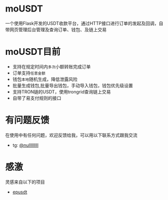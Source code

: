 # moUSDT
一个使用Flask开发的USDT收款平台，通过HTTP接口进行订单的发起及回调，自带网页管理后台管理及查询订单、钱包、及链上交易


# moUSDT目前

* 支持在规定时间内`多次`小额转账完成订单
* 订单支持`任意金额`
* 钱包`本地`随机生成，降低泄露风险
* 批量生成钱包,批量导出钱包，手动导入钱包，钱包优先级设置
* 支持TRON链的USDT，使用trongrid查询链上交易
* 自带了易支付规则的接口


# 有问题反馈
在使用中有任何问题，欢迎反馈给我，可以用以下联系方式跟我交流

* tg: [@nulllllllll](https://t.me/nulllllllll)

# 感激
灵感来自以下的项目

* [epusdt](https://github.com/assimon/epusdt)
